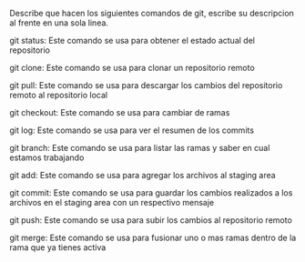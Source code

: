 Describe que hacen los siguientes comandos de git, escribe su descripcion al frente en una sola linea.

git status: Este comando se usa para obtener el estado actual del repositorio

git clone: Este comando se usa para clonar un repositorio remoto

git pull: Este comando se usa para descargar los cambios del repositorio remoto al repositorio local

git checkout: Este comando se usa para cambiar de ramas

git log: Este comando se usa para ver el resumen de los commits

git branch: Este comando se usa para listar las ramas y saber en cual estamos trabajando

git add: Este comando se usa para agregar los archivos al staging area

git commit: Este comando se usa para guardar los cambios realizados a los archivos en el staging area con un respectivo mensaje

git push: Este comando se usa para subir los cambios al repositorio remoto

git merge: Este comando se usa para fusionar uno o mas ramas dentro de la rama que ya tienes activa
